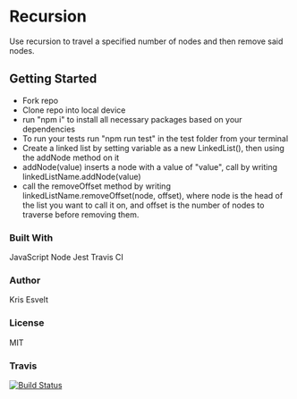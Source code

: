 # Recursion

Use recursion to travel a specified number of nodes and then remove said nodes.

## Getting Started

- Fork repo
- Clone repo into local device
- run "npm i" to install all necessary packages based on your dependencies
- To run your tests run "npm run test" in the test folder from your terminal
- Create a linked list by setting variable as a new LinkedList(), then using the addNode method on it
- addNode(value) inserts a node with a value of "value", call by writing linkedListName.addNode(value)
- call the removeOffset method by writing linkedListName.removeOffset(node, offset), where node is the head of the list you want to call it on, and offset is the number of nodes to traverse before removing them.

### Built With

JavaScript
Node
Jest
Travis CI

### Author

Kris Esvelt

### License

MIT

### Travis

[![Build Status](https://travis-ci.com/kris3579/10-recursion.svg?branch=master)](https://travis-ci.com/kris3579/10-recursion)
